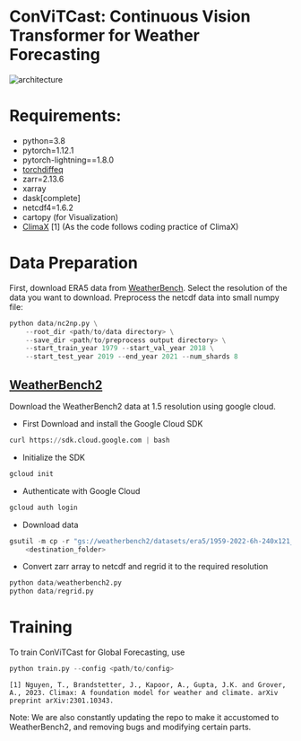 # ConViTCast: Continuous Vision Transformer for Weather Forecasting

![architecture](images/weather.png)

# Requirements:
* python=3.8
* pytorch=1.12.1
* pytorch-lightning==1.8.0
* [torchdiffeq](https://github.com/rtqichen/torchdiffeq)
* zarr=2.13.6
* xarray
* dask[complete]
* netcdf4=1.6.2
* cartopy (for Visualization)
* [ClimaX](https://microsoft.github.io/ClimaX/) [1] (As the code follows coding practice of ClimaX)

# Data Preparation
First, download ERA5 data from [WeatherBench](https://dataserv.ub.tum.de/index.php/s/m1524895?path=%2F). Select the resolution of the data you want to download. Preprocess the netcdf data into small numpy file:

```python
python data/nc2np.py \
    --root_dir <path/to/data directory> \
    --save_dir <path/to/preprocess output directory> \
    --start_train_year 1979 --start_val_year 2018 \
    --start_test_year 2019 --end_year 2021 --num_shards 8
```
## [WeatherBench2](https://console.cloud.google.com/storage/browser/weatherbench2?pageState=(%22StorageObjectListTable%22:(%22f%22:%22%255B%255D%22)))
Download the WeatherBench2 data at 1.5 resolution using google cloud.

* First Download and install the Google Cloud SDK
```python
curl https://sdk.cloud.google.com | bash
```
* Initialize the SDK
```python
gcloud init
```
* Authenticate with Google Cloud
```python
gcloud auth login
```
* Download data
```python
gsutil -m cp -r "gs://weatherbench2/datasets/era5/1959-2022-6h-240x121_equiangular_with_poles_conservative.zarr" \
    <destination_folder>
```
* Convert zarr array to netcdf and regrid it to the required resolution
```python
python data/weatherbench2.py
python data/regrid.py
```

# Training
To train ConViTCast for Global Forecasting, use
```python
python train.py --config <path/to/config>
```

```
[1] Nguyen, T., Brandstetter, J., Kapoor, A., Gupta, J.K. and Grover, A., 2023. Climax: A foundation model for weather and climate. arXiv preprint arXiv:2301.10343.
```
Note: We are also constantly updating the repo to make it accustomed to WeatherBench2, and removing bugs and modifying certain parts.
